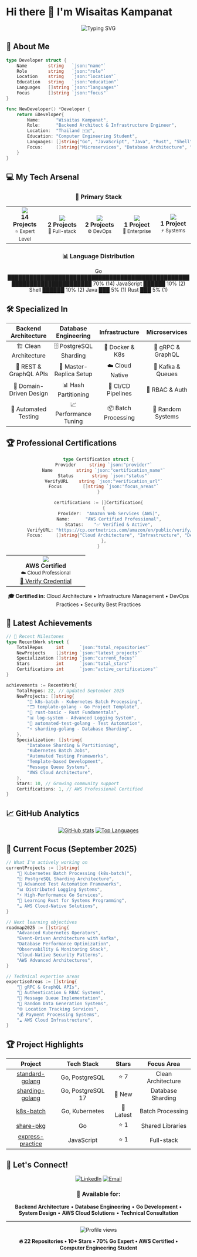 # Hi there 👋 I'm Wisaitas Kampanat

<div align="center">
  <img src="https://readme-typing-svg.herokuapp.com?font=Fira+Code&weight=600&size=28&pause=1000&color=00ADD8&center=true&vCenter=true&width=600&height=100&lines=Backend+DevOps;Go+Enthusiast;Site+Reliability+Engineering;Infrastructure+Engineer" alt="Typing SVG" />
</div>

## 🚀 About Me

```go
type Developer struct {
    Name        string   `json:"name"`
    Role        string   `json:"role"`
    Location    string   `json:"location"`
    Education   string   `json:"education"`
    Languages   []string `json:"languages"`
    Focus       []string `json:"focus"`
}

func NewDeveloper() *Developer {
    return &Developer{
        Name:      "Wisaitas Kampanat",
        Role:      "Backend Architect & Infrastructure Engineer",
        Location:  "Thailand 🇹🇭",
        Education: "Computer Engineering Student",
        Languages: []string{"Go", "JavaScript", "Java", "Rust", "Shell"},
        Focus:     []string{"Microservices", "Database Architecture", "Clean Architecture", "DevOps", "Kubernetes"},
    }
}
```

## 💻 My Tech Arsenal

<div align="center">

### 🎯 Primary Stack
<table>
<tr>
<td align="center" width="120">
<img src="https://img.shields.io/badge/-Go-00ADD8?style=for-the-badge&logo=go&logoColor=white" />
<br><strong>14 Projects</strong>
<br><sub>⭐ Expert Level</sub>
</td>
<td align="center" width="120">
<img src="https://img.shields.io/badge/-JavaScript-F7DF1E?style=for-the-badge&logo=javascript&logoColor=black" />
<br><strong>2 Projects</strong>
<br><sub>🚀 Full-stack</sub>
</td>
<td align="center" width="120">
<img src="https://img.shields.io/badge/-Shell-89e051?style=for-the-badge&logo=powershell&logoColor=white" />
<br><strong>2 Projects</strong>
<br><sub>⚙️ DevOps</sub>
</td>
<td align="center" width="120">
<img src="https://img.shields.io/badge/-Java-ED8B00?style=for-the-badge&logo=java&logoColor=white" />
<br><strong>1 Project</strong>
<br><sub>🏢 Enterprise</sub>
</td>
<td align="center" width="120">
<img src="https://img.shields.io/badge/-Rust-000000?style=for-the-badge&logo=rust&logoColor=white" />
<br><strong>1 Project</strong>
<br><sub>⚡ Systems</sub>
</td>
</tr>
</table>

### 📊 Language Distribution
Go ████████████████████████████████████████████████████████████████████████ 70% (14)
JavaScript ██████ 10% (2)
Shell ██████ 10% (2)
Java ███ 5% (1)
Rust ███ 5% (1)

</div>

## 🛠️ Specialized In

<div align="center">

| **Backend Architecture** | **Database Engineering** | **Infrastructure** | **Microservices** |
|:------------------------:|:------------------------:|:------------------:|:------------------:|
| 🏗️ Clean Architecture | 🗄️ PostgreSQL Sharding | 🐳 Docker & K8s | 🔗 gRPC & GraphQL |
| 📡 REST & GraphQL APIs | 🔄 Master-Replica Setup | ☁️ Cloud Native | 📨 Kafka & Queues |
| 🎯 Domain-Driven Design | 📊 Hash Partitioning | 🔧 CI/CD Pipelines | 🔐 RBAC & Auth |
| 🧪 Automated Testing | 📈 Performance Tuning | 📦 Batch Processing | 🎲 Random Systems |

</div>

## 🏆 Professional Certifications

<div align="center">

```go
type Certification struct {
    Provider     string `json:"provider"`
    Name         string `json:"certification_name"`
    Status       string `json:"status"`
    VerifyURL    string `json:"verification_url"`
    Focus        []string `json:"focus_areas"`
}

certifications := []Certification{
    {
        Provider:  "Amazon Web Services (AWS)",
        Name:      "AWS Certified Professional",
        Status:    "✅ Verified & Active",
        VerifyURL: "https://cp.certmetrics.com/amazon/en/public/verify/credential/422ee9eb32e546c1b93ae13c9a5a477d",
        Focus:     []string{"Cloud Architecture", "Infrastructure", "DevOps", "Security"},
    },
}
```

<table>
<tr>
<td align="center" width="200">
<img src="https://img.shields.io/badge/-AWS-FF9900?style=for-the-badge&logo=amazon-aws&logoColor=white" />
<br><strong>AWS Certified</strong>
<br><sub>☁️ Cloud Professional</sub>
<br><a href="https://cp.certmetrics.com/amazon/en/public/verify/credential/422ee9eb32e546c1b93ae13c9a5a477d">🔗 Verify Credential</a>
</td>
</tr>
</table>

**🎓 Certified in:** Cloud Architecture • Infrastructure Management • DevOps Practices • Security Best Practices

</div>

## 🎯 Latest Achievements

```go
// 🚀 Recent Milestones
type RecentWork struct {
    TotalRepos     int      `json:"total_repositories"`
    NewProjects    []string `json:"latest_projects"`
    Specialization []string `json:"current_focus"`
    Stars          int      `json:"total_stars"`
    Certifications int      `json:"active_certifications"`
}

achievements := RecentWork{
    TotalRepos: 22, // Updated September 2025
    NewProjects: []string{
        "🔄 k8s-batch - Kubernetes Batch Processing",
        "🗂️ template-golang - Go Project Template", 
        "🦀 rust-basic - Rust Fundamentals",
        "📊 log-system - Advanced Logging System",
        "🧪 automated-test-golang - Test Automation",
        "⚡ sharding-golang - Database Sharding",
    },
    Specialization: []string{
        "Database Sharding & Partitioning",
        "Kubernetes Batch Jobs", 
        "Automated Testing Frameworks",
        "Template-based Development",
        "Message Queue Systems",
        "AWS Cloud Architecture",
    },
    Stars: 10, // Growing community support
    Certifications: 1, // AWS Professional Certified
}
```

## 📈 GitHub Analytics

<div align="center">
  
[![GitHub stats](https://github-readme-stats.vercel.app/api?username=wisaitas&show_icons=true&theme=radical&count_private=true)](https://github.com/wisaitas)
[![Top Languages](https://github-readme-stats.vercel.app/api/top-langs/?username=wisaitas&layout=compact&theme=radical&count_private=true)](https://github.com/wisaitas)

</div>

## 🎯 Current Focus (September 2025)

```go
// What I'm actively working on
currentProjects := []string{
    "🔄 Kubernetes Batch Processing (k8s-batch)",
    "🗄️ PostgreSQL Sharding Architecture", 
    "🧪 Advanced Test Automation Frameworks",
    "📊 Distributed Logging Systems",
    "⚡ High-Performance Go Services",
    "🦀 Learning Rust for Systems Programming",
    "☁️ AWS Cloud-Native Solutions",
}

// Next learning objectives
roadmap2025 := []string{
    "Advanced Kubernetes Operators",
    "Event-Driven Architecture with Kafka", 
    "Database Performance Optimization",
    "Observability & Monitoring Stack",
    "Cloud-Native Security Patterns",
    "AWS Advanced Architectures",
}

// Technical expertise areas
expertiseAreas := []string{
    "🔗 gRPC & GraphQL APIs",
    "🔐 Authentication & RBAC Systems", 
    "📨 Message Queue Implementation",
    "🎲 Random Data Generation Systems",
    "🌐 Location Tracking Services",
    "💰 Payment Processing Systems",
    "☁️ AWS Cloud Infrastructure",
}
```

## 🏆 Project Highlights

<div align="center">

| **Project** | **Tech Stack** | **Stars** | **Focus Area** |
|:-----------:|:---------------:|:---------:|:--------------:|
| [standard-golang](https://github.com/wisaitas/standard-golang) | Go, PostgreSQL | ⭐ 7 | Clean Architecture |
| [sharding-golang](https://github.com/wisaitas/sharding-golang) | Go, PostgreSQL 17 | 🚀 New | Database Sharding |
| [k8s-batch](https://github.com/wisaitas/k8s-batch) | Go, Kubernetes | 🔄 Latest | Batch Processing |
| [share-pkg](https://github.com/wisaitas/share-pkg) | Go | ⭐ 1 | Shared Libraries |
| [express-practice](https://github.com/wisaitas/express-practice) | JavaScript | ⭐ 1 | Full-stack |

</div>

## 🤝 Let's Connect!

<div align="center">

[![LinkedIn](https://img.shields.io/badge/-LinkedIn-0077B5?style=for-the-badge&logo=linkedin&logoColor=white)](https://www.linkedin.com/in/wisaitas-kampanat-ba8265233/)
[![Email](https://img.shields.io/badge/-Email-D14836?style=for-the-badge&logo=gmail&logoColor=white)](mailto:jiwwisaitad01@gmail.com)

### 💬 Available for:
**Backend Architecture** • **Database Engineering** • **Go Development** • **System Design** • **AWS Cloud Solutions** • **Technical Consultation**

</div>

---

<div align="center">
  <img src="https://komarev.com/ghpvc/?username=wisaitas&color=blueviolet&style=for-the-badge" alt="Profile views" />
  
  **🔥 22 Repositories • 10+ Stars • 70% Go Expert • AWS Certified • Computer Engineering Student**
</div>

